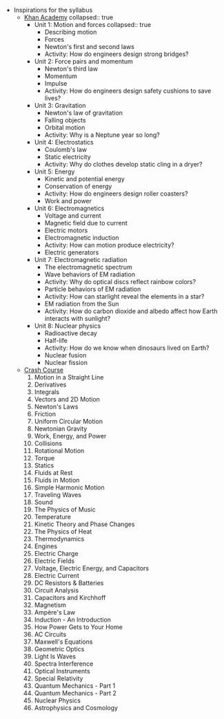 - Inspirations for the syllabus
	- [Khan Academy](https://www.khanacademy.org/science/highschool-physics)
	  collapsed:: true
		- Unit 1: Motion and forces
		  collapsed:: true
			- Describing motion
			- Forces
			- Newton's first and second laws
			- Activity: How do engineers design strong bridges?
		- Unit 2: Force pairs and momentum
			- Newton's third law
			- Momentum
			- Impulse
			- Activity: How do engineers design safety cushions to save lives?
		- Unit 3: Gravitation
			- Newton's law of gravitation
			- Falling objects
			- Orbital motion
			- Activity: Why is a Neptune year so long?
		- Unit 4: Electrostatics
			- Coulomb's law
			- Static electricity
			- Activity: Why do clothes develop static cling in a dryer?
		- Unit 5: Energy
			- Kinetic and potential energy
			- Conservation of energy
			- Activity: How do engineers design roller coasters?
			- Work and power
		- Unit 6: Electromagnetics
			- Voltage and current
			- Magnetic field due to current
			- Electric motors
			- Electromagnetic induction
			- Activity: How can motion produce electricity?
			- Electric generators
		- Unit 7: Electromagnetic radiation
			- The electromagnetic spectrum
			- Wave behaviors of EM radiation
			- Activity: Why do optical discs reflect rainbow colors?
			- Particle behaviors of EM radiation
			- Activity: How can starlight reveal the elements in a star?
			- EM radiation from the Sun
			- Activity: How do carbon dioxide and albedo affect how Earth interacts with sunlight?
		- Unit 8: Nuclear physics
			- Radioactive decay
			- Half-life
			- Activity: How do we know when dinosaurs lived on Earth?
			- Nuclear fusion
			- Nuclear fission
	- [Crash Course](https://www.youtube.com/playlist?list=PL8dPuuaLjXtN0ge7yDk_UA0ldZJdhwkoV)
		1. Motion in a Straight Line
		1. Derivatives
		1. Integrals
		1. Vectors and 2D Motion
		1. Newton's Laws
		1. Friction
		1. Uniform Circular Motion
		1. Newtonian Gravity
		1. Work, Energy, and Power
		1. Collisions
		1. Rotational Motion
		1. Torque
		1. Statics
		1. Fluids at Rest
		1. Fluids in Motion
		1. Simple Harmonic Motion
		1. Traveling Waves
		1. Sound
		1. The Physics of Music
		1. Temperature
		1. Kinetic Theory and Phase Changes
		1. The Physics of Heat
		1. Thermodynamics
		1. Engines
		1. Electric Charge
		1. Electric Fields
		1. Voltage, Electric Energy, and Capacitors
		1. Electric Current
		1. DC Resistors & Batteries
		1. Circuit Analysis
		1. Capacitors and Kirchhoff
		1. Magnetism
		1. Ampère's Law
		1. Induction - An Introduction
		1. How Power Gets to Your Home
		1. AC Circuits
		1. Maxwell's Equations
		1. Geometric Optics
		1. Light Is Waves
		1. Spectra Interference
		1. Optical Instruments
		1. Special Relativity
		1. Quantum Mechanics - Part 1
		1. Quantum Mechanics - Part 2
		1. Nuclear Physics
		1. Astrophysics and Cosmology
